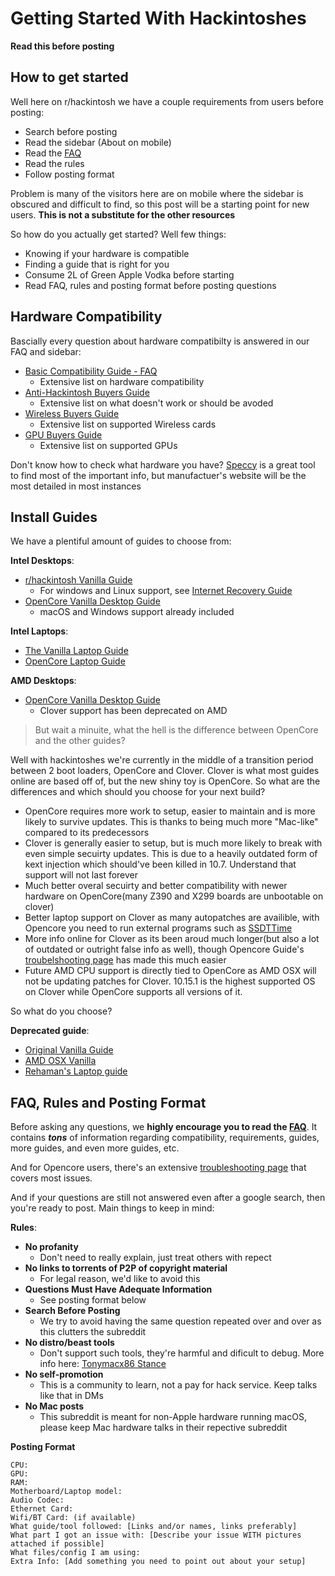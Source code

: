 # Getting Started With Hackintoshes

**Read this before posting**

## How to get started

Well here on r/hackintosh we have a couple requirements from users before posting:
* Search before posting
* Read the sidebar (About on mobile)
* Read the [FAQ](https://www.reddit.com/r/hackintosh/wiki/faq)
* Read the rules
* Follow posting format

Problem is many of the visitors here are on mobile where the sidebar is obscured and difficult to find, so this post will be a starting point for new users. **This is not a substitute for the other resources**

So how do you actually get started? Well few things:
* Knowing if your hardware is compatible
* Finding a guide that is right for you
* Consume 2L of Green Apple Vodka before starting
* Read FAQ, rules and posting format before posting questions

## Hardware Compatibility

Bascially every question about hardware compatibilty is answered in our FAQ and sidebar:

* [Basic Compatibility Guide - FAQ](https://www.reddit.com/r/hackintosh/wiki/faq#wiki_ok.21_i_fulfil_some_points.2C_what_now.3F)
   * Extensive list on hardware compatibility
* [Anti-Hackintosh Buyers Guide](https://khronokernel-5.gitbook.io/anti-hackintosh-buyers-guide/)
   * Extensive list on what doesn't work or should be avoded
* [Wireless Buyers Guide](https://khronokernel-7.gitbook.io/wireless-buyers-guide/)
   * Extensive list on supported Wireless cards
* [GPU Buyers Guide](https://khronokernel-3.gitbook.io/catalina-gpu-buyers-guide/)
   * Extensive list on supported GPUs

Don't know how to check what hardware you have? [Speccy](https://www.ccleaner.com/speccy) is a great tool to find most of the important info, but manufactuer's website will be the most detailed in most instances

## Install Guides

We have a plentiful amount of guides to choose from:

**Intel Desktops**:
* [r/hackintosh Vanilla Guide](https://hackintosh.gitbook.io/-r-hackintosh-vanilla-desktop-guide/)
   * For windows and Linux support, see [Internet Recovery Guide](https://internet-install.gitbook.io/macos-internet-install/)
* [OpenCore Vanilla Desktop Guide](https://khronokernel-2.gitbook.io/opencore-vanilla-desktop-guide/)
   * macOS and Windows support already included

**Intel Laptops**:
* [The Vanilla Laptop Guide](https://fewtarius.gitbook.io/laptopguide/)
* [OpenCore Laptop Guide](https://1revenger1.gitbook.io/laptop-guide/)

**AMD Desktops**:
* [OpenCore Vanilla Desktop Guide](https://khronokernel-2.gitbook.io/opencore-vanilla-desktop-guide/)
   * Clover support has been deprecated on AMD
   
> But wait a minuite, what the hell is the difference between OpenCore and the other guides? 

Well with hackintoshes we're currently in the middle of a transition period between 2 boot loaders, OpenCore and Clover. Clover is what most guides online are based off of, but the new shiny toy is OpenCore. So what are the differences and which should you choose for your next build?

* OpenCore requires more work to setup, easier to maintain and is more likely to survive updates. This is thanks to being much more "Mac-like" compared to its predecessors
* Clover is generally easier to setup, but is much more likely to break with even simple secuirty updates. This is due to a heavily outdated form of kext injection which should've been killed in 10.7. Understand that support will not last forever
* Much better overal secuirty and better compatibility with newer hardware on OpenCore(many Z390 and X299 boards are unbootable on clover)
* Better laptop support on Clover as many autopatches are availible, with Opencore you need to run external programs such as [SSDTTime](https://github.com/corpnewt/SSDTTime)
* More info online for Clover as its been aroud much longer(but also a lot of outdated or outright false info as well), though Opencore Guide's [troubelshooting page](https://khronokernel-2.gitbook.io/opencore-vanilla-desktop-guide/troubleshooting/troubleshooting) has made this much easier
* Future AMD CPU support is directly tied to OpenCore as AMD OSX will not be updating patches for Clover. 10.15.1 is the highest supported OS on Clover while OpenCore supports all versions of it.

So what do you choose?


**Deprecated guide**:

* [Original Vanilla Guide](https://www.reddit.com/r/hackintosh/comments/68p1e2/ramblings_of_a_hackintosher_a_sorta_brief_vanilla/)
* [AMD OSX Vanilla](https://vanilla.amd-osx.com/)
* [Rehaman's Laptop guide](https://www.tonymacx86.com/threads/guide-booting-the-os-x-installer-on-laptops-with-clover.148093/)

##  FAQ, Rules and Posting Format

Before asking any questions, we **highly encourage you to read the [FAQ](https://www.reddit.com/r/hackintosh/wiki/faq)**. It contains ***tons*** of information regarding compatibility, requirements, guides, more guides, and even more guides, etc. 

And for Opencore users, there's an extensive [troubleshooting page](https://khronokernel-2.gitbook.io/opencore-vanilla-desktop-guide/troubleshooting/troubleshooting) that covers most issues.

And if your questions are still not answered even after a google search, then you're ready to post. Main things to keep in mind:

**Rules**:
* **No profanity**
   * Don't need to really explain, just treat others with repect
* **No links to torrents of P2P of copyright material**
   * For legal reason, we'd like to avoid this
* **Questions Must Have Adequate Information**
   * See posting format below
* **Search Before Posting**
   * We try to avoid having the same question repeated over and over as this clutters the subreddit
* **No distro/beast tools**
   * Don't support such tools, they're harmful and dificult to debug. More info here: [Tonymacx86 Stance](https://github.com/khronokernel/Tonymcx86-stance)
* **No self-promotion**
   * This is a community to learn, not a pay for hack service. Keep talks like that in DMs
* **No Mac posts**
   * This subreddit is meant for non-Apple hardware running macOS, please keep Mac hardware talks in their repective subreddit
   
**Posting Format**

```
CPU:
GPU:
RAM:
Motherboard/Laptop model:
Audio Codec:
Ethernet Card:
Wifi/BT Card: (if available)
What guide/tool followed: [Links and/or names, links preferably]
What part I got an issue with: [Describe your issue WITH pictures attached if possible]
What files/config I am using:
Extra Info: [Add something you need to point out about your setup]
```

